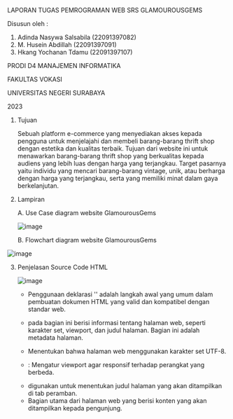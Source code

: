 LAPORAN TUGAS PEMROGRAMAN WEB SRS GLAMOUROUSGEMS

Disusun oleh :
1. Adinda Nasywa Salsabila (22091397082)
2. M. Husein Abdillah (22091397091)
3. Hkang Yochanan Tdamu (22091397107)
   
PRODI D4 MANAJEMEN INFORMATIKA

FAKULTAS VOKASI

UNIVERSITAS NEGERI SURABAYA

2023

1. Tujuan

   Sebuah platform e-commerce yang menyediakan akses kepada pengguna untuk menjelajahi dan membeli barang-barang thrift shop dengan estetika dan kualitas terbaik. Tujuan dari website ini untuk menawarkan barang-barang thrift shop yang berkualitas kepada audiens yang lebih luas dengan harga yang terjangkau. Target pasarnya yaitu  individu yang mencari barang-barang vintage, unik, atau berharga dengan harga yang terjangkau, serta yang memiliki minat dalam gaya berkelanjutan.

2. Lampiran

   A. Use Case diagram website GlamourousGems

   ![image](https://github.com/abdillahusein/Kel-2-MI2022C.github.io/assets/124483393/cdca4979-064f-45b2-8f2d-d699ee262abf)


   B. Flowchart diagram website GlamourousGems

![image](https://github.com/abdillahusein/Kel-2-MI2022C.github.io/assets/124490604/8a0b4d60-a68e-4335-9b02-b17e349e12bd)

3. Penjelasan Source Code HTML

   ![image](https://github.com/abdillahusein/Kel-2-MI2022C.github.io/assets/124483393/f6cc75b2-cc6c-4281-8a2c-8de73eafca02)

   -	Penggunaan deklarasi '<!DOCTYPE html>' adalah langkah awal yang umum dalam pembuatan dokumen HTML yang valid dan kompatibel dengan standar web.
     
   -	<head> pada bagian ini berisi informasi tentang halaman web, seperti karakter set, viewport, dan judul halaman. Bagian ini adalah metadata halaman.
   
   -	<meta charset="UTF-8"> Menentukan bahwa halaman web menggunakan karakter set UTF-8.

   -	<meta name="viewport" content="width=device-width, initial-scale=1.0">: Mengatur viewport agar responsif terhadap perangkat yang berbeda.

   -	<title>Thrift Shop</title> digunakan untuk menentukan judul halaman yang akan ditampilkan di tab peramban.

   -	<body> Bagian utama dari halaman web yang berisi konten yang akan ditampilkan kepada pengunjung.
